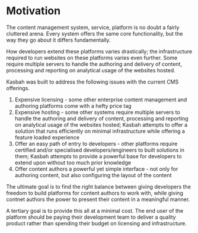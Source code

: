 # Motivation

The content management system, service, platform is no doubt a fairly cluttered arena. Every system offers the same core functionality, but the way they go about it differs fundamentally.

How developers extend these platforms varies drastically; the infrastructure required to run websites on these platforms varies even further.  Some require multiple servers to handle the authoring and delivery of content, processing and reporting on analytical usage of the websites hosted.

Kasbah was built to address the following issues with the current CMS offerings.

1. Expensive licensing - some other enterprise content management and authoring platforms come with a hefty price tag
2. Expensive hosting - some other systems require multiple servers to handle the authoring and delivery of content, processing and reporting on analytical usage of the websites hosted; Kasbah attempts to offer a solution that runs efficiently on minimal infrastructure while offering a feature loaded experience
3. Offer an easy path of entry to developers - other platforms require certified and/or specialised developers/engineers to built solutions in them; Kasbah attempts to provide a powerful base for developers to extend upon without too much prior knowledge
4. Offer content authors a powerful yet simple interface - not only for authoring content, but also configuring the layout of the content

The ultimate goal is to find the right balance between giving developers the freedom to build platforms for content authors to work with, while giving contnet authors the power to present their content in a meaningful manner.

A tertiary goal is to provide this all at a minimal cost.  The end user of the platform should be paying their development team to deliver a quality product rather than spending their budget on licensing and infrastructure.
